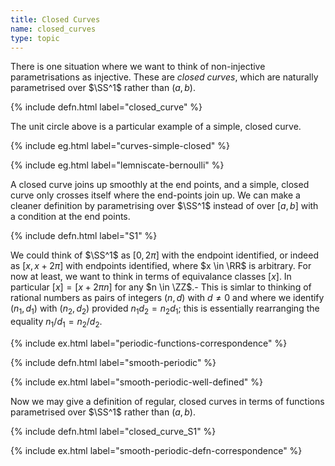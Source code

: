 ```yaml
---
title: Closed Curves
name: closed_curves
type: topic
---
```


There is one situation where we want to think of non-injective parametrisations as injective. These are _closed curves_, which are naturally parametrised over $\SS^1$ rather than $(a, b)$.

{% include defn.html label="closed_curve" %}

The unit circle above is a particular example of a simple, closed curve.

{% include eg.html label="curves-simple-closed" %}

{% include eg.html label="lemniscate-bernoulli" %}

A closed curve joins up smoothly at the end points, and a simple, closed curve only crosses itself where the end-points join up. We can make a cleaner definition by parametrising over $\SS^1$ instead of over $[a, b]$ with a condition at the end points.

{% include defn.html label="S1" %}

We could think of $\SS^1$ as $[0, 2\pi]$ with the endpoint identified, or indeed as $[x, x + 2\pi]$ with endpoints identified, where $x \in \RR$ is arbitrary. For now at least, we want to think in terms of equivalance classes $[x]$. In particular $[x] = [x + 2\pi n]$ for any $n \in \ZZ$.- This is simlar to thinking of rational numbers as pairs of integers $(n, d)$ with $d \neq 0$ and where we identify $(n_1, d_1)$ with $(n_2, d_2)$ provided $n_1 d_2 = n_2 d_1$; this is essentially rearranging the equality $n_1/d_1 = n_2/d_2$.

{% include ex.html label="periodic-functions-correspondence" %}

{% include defn.html label="smooth-periodic" %}

{% include ex.html label="smooth-periodic-well-defined" %}

Now we may give a definition of regular, closed curves in terms of functions parametrised over $\SS^1$ rather than $(a,b)$.

{% include defn.html label="closed_curve_S1" %}

{% include ex.html label="smooth-periodic-defn-correspondence" %}
